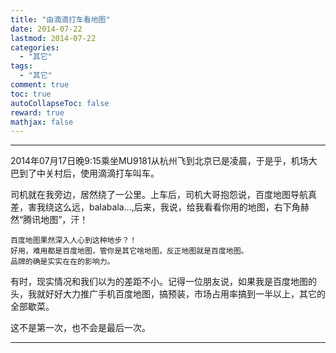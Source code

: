 ```yaml
---
title: "由滴滴打车看地图"
date: 2014-07-22
lastmod: 2014-07-22
categories:
  - "其它"
tags:
  - "其它"
comment: true
toc: true
autoCollapseToc: false
reward: true
mathjax: false
---
```

******

2014年07月17日晚9:15乘坐MU9181从杭州飞到北京已是凌晨，于是乎，机场大巴到了中关村后，使用滴滴打车叫车。


  司机就在我旁边，居然绕了一公里。上车后，司机大哥抱怨说，百度地图导航真差，害我绕这么远，balabala...,后来，我说，给我看看你用的地图，右下角赫然“腾讯地图”，汗！

```
百度地图果然深入人心到这种地步？！
好用，难用都是百度地图，管你是其它啥地图，反正地图就是百度地图。
品牌的确是实实在在的影响力。
```
   
   有时，现实情况和我们以为的差距不小。记得一位朋友说，如果我是百度地图的头，我就好好大力推广手机百度地图，搞预装，市场占用率搞到一半以上，其它的全部歇菜。
   
   这不是第一次，也不会是最后一次。
******
